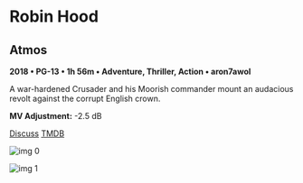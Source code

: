 # Robin Hood

## Atmos

**2018 • PG-13 • 1h 56m • Adventure, Thriller, Action • aron7awol**

A war-hardened Crusader and his Moorish commander mount an audacious revolt against the corrupt English crown.

**MV Adjustment:** -2.5 dB

[Discuss](https://www.avsforum.com/threads/bass-eq-for-filtered-movies.2995212/post-57562518)  [TMDB](375588)

![img 0](https://i.imgur.com/3e39CvO.jpg)

![img 1](https://i.imgur.com/sg9QR3e.jpg)

